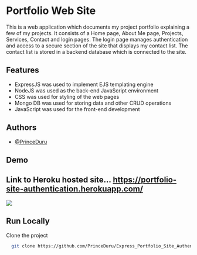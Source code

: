 
# Portfolio Web Site

This is a web application which documents my project portfolio explaining a few of my projects. 
It consists of a Home page, About Me page, Projects, Services, Contact and login pages.
The login page manages authentication and access to a secure section of the site that displays my contact list.
The contact list is stored in a backend database which is connected to the site.
## Features

- ExpressJS was used to implement EJS templating engine
- NodeJS was used as the back-end JavaScript environment
- CSS was used for styling of the web pages
- Mongo DB was used for storing data and other CRUD operations
- JavaScript was used for the front-end development

## Authors

- [@PrinceDuru](https://github.com/PrinceDuru)


## Demo

## Link to Heroku hosted site... https://portfolio-site-authentication.herokuapp.com/

<p><img src="https://github.com/PrinceDuru/Express_Portfolio_Site_Authentication/blob/master/portfolio_site_demo.gif" /></p>


## Run Locally

Clone the project

```bash
  git clone https://github.com/PrinceDuru/Express_Portfolio_Site_Authentication
```




